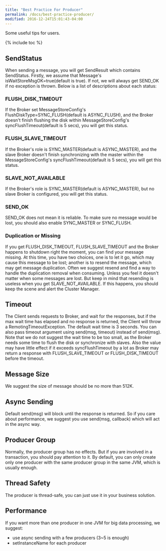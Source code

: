 ```yaml
---
title: "Best Practice For Producer"
permalink: /docs/best-practice-producer/
modified: 2016-12-24T15:01:43-04:00
---
```


Some useful tips for users.

{% include toc %}

## SendStatus  
When sending a message, you will get SendResult which contains SendStatus. Firstly, we assume that Message's isWaitStoreMsgOK=true(default is true). If not, we will always get SEND_OK if no exception is thrown.
Below is a list of descriptions about each status:
### FLUSH_DISK_TIMEOUT
If the Broker set MessageStoreConfig's FlushDiskType=SYNC_FLUSH(default is ASYNC_FLUSH), and the Broker doesn't finish flushing the disk within MessageStoreConfig's syncFlushTimeout(default is 5 secs), you will get this status.
### FLUSH_SLAVE_TIMEOUT
If the Broker's role is SYNC_MASTER(default is ASYNC_MASTER), and the slave Broker doesn't finish synchronizing with the master within the MessageStoreConfig's syncFlushTimeout(default is 5 secs), you will get this status.
### SLAVE_NOT_AVAILABLE
If the Broker's role is SYNC_MASTER(default is ASYNC_MASTER), but no slave Broker is configured, you will get this status.
### SEND_OK
SEND_OK does not mean it is reliable. To make sure no message would be lost, you should also enable SYNC_MASTER or SYNC_FLUSH.
### Duplication or Missing
If you get FLUSH_DISK_TIMEOUT, FLUSH_SLAVE_TIMEOUT and the Broker happens to shutdown right the moment, you can find your message missing.
At this time, you have two choices, one is to let it go, which may cause this message to be lost; another is to resend the message, which may get message duplication.
Often we suggest resend and find a way to handle the duplication removal when consuming. Unless you feel it doesn't matter when some messages are lost.
But keep in mind that resending is useless when you get SLAVE_NOT_AVAILABLE. If this happens, you should keep the scene and alert the Cluster Manager.
## Timeout 
The Client sends requests to Broker, and wait for the responses, but if the max wait time has elapsed and no response is returned, the Client will throw a RemotingTimeoutException.
The default wait time is 3 seconds. You can also pass timeout argument using send(msg, timeout) instead of send(msg).
Note that we do not suggest the wait time to be too small, as the Broker needs some time to flush the disk or synchronize with slaves. Also the value may have little effect if it exceeds syncFlushTimeout by a lot as Broker may return a response with FLUSH_SLAVE_TIMEOUT or FLUSH_DISK_TIMEOUT before the timeout.
## Message Size
We suggest the size of message should be no more than 512K.
## Async Sending
Default send(msg) will block until the response is returned. So if you care about performance, we suggest you use send(msg, callback) which will act in the async way.
## Producer Group
Normally, the producer group has no effects. But if you are involved in a transaction, you should pay attention to it.
By default, you can only create only one producer with the same producer group in the same JVM, which is usually enough.
## Thread Safety 
The producer is thread-safe, you can just use it in your business solution.
## Performance
If you want more than one producer in one JVM for big data processing, we suggest:
* use async sending with a few producers (3~5 is enough)
* setInstanceName for each producer

  

